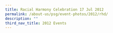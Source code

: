 ```yaml
---
title: Racial Harmony Celebration 17 Jul 2012
permalink: /about-us/psg/event-photos/2012/rhd/
description: ""
third_nav_title: 2012 Events
---
```

